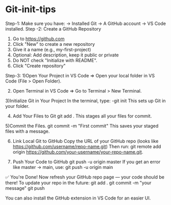 # Git-init-tips

Step-1:
Make sure you have:
-> Installed Git
-> A GitHub account
-> VS Code installed.
Step -2:
 Create a GitHub Repository
1) Go to https://github.com
2) Click "New" to create a new repository
3) Give it a name (e.g., my-first-project)
4) Optional: Add description, keep it public or private
5) Do NOT check "Initialize with README".
6) Click "Create repository"

Step-3:
1)Open Your Project in VS Code
=> Open your local folder in VS Code (File > Open Folder).

2) Open Terminal in VS Code
=> Go to Terminal > New Terminal.

3)Initialize Git in Your Project
In the terminal, type:
-git init
This sets up Git in your folder.

4) Add Your Files to Git
git add .
This stages all your files for commit.

5)Commit the Files.
git commit -m "First commit"
This saves your staged files with a message.

6) Link Local Git to GitHub
Copy the URL of your GitHub repo (looks like https://github.com/username/repo-name.git)
Then run:
git remote add origin https://github.com/your-username/your-repo-name.git.

7) Push Your Code to GitHub
git push -u origin master
If you get an error like master -> main, use:
git push -u origin main

✅ You're Done!
Now refresh your GitHub repo page — your code should be there!
To update your repo in the future:
git add .
git commit -m "your message"
git push

You can also install the GitHub extension in VS Code for an easier UI.


